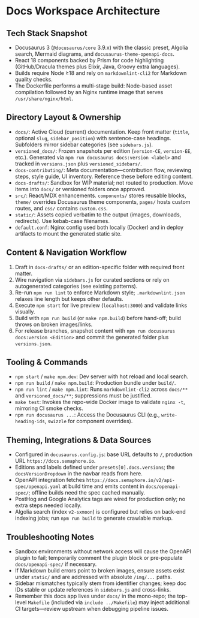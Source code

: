 # Docs Workspace Architecture

## Tech Stack Snapshot
- Docusaurus 3 (`@docusaurus/core` 3.9.x) with the classic preset, Algolia search, Mermaid diagrams, and `docusaurus-theme-openapi-docs`.
- React 18 components backed by Prism for code highlighting (GitHub/Dracula themes plus Elixir, Java, Groovy extra languages).
- Builds require Node ≥18 and rely on `markdownlint-cli2` for Markdown quality checks.
- The Dockerfile performs a multi-stage build: Node-based asset compilation followed by an Nginx runtime image that serves `/usr/share/nginx/html`.

## Directory Layout & Ownership
- `docs/`: Active Cloud (current) documentation. Keep front matter (`title`, optional `slug`, `sidebar_position`) with sentence-case headings. Subfolders mirror sidebar categories (see `sidebars.js`).
- `versioned_docs/`: Frozen snapshots per edition (`version-CE`, `version-EE`, etc.). Generated via `npm run docusaurus docs:version <label>` and tracked in `versions.json` plus `versioned_sidebars/`.
- `docs-contributing/`: Meta documentation—contribution flow, reviewing steps, style guide, UI inventory. Reference these before editing content.
- `docs-drafts/`: Sandbox for WIP material; not routed to production. Move items into `docs/` or versioned folders once approved.
- `src/`: React/MDX enhancements. `components/` stores reusable blocks, `theme/` overrides Docusaurus theme components, `pages/` hosts custom routes, and `css/` contains `custom.css`.
- `static/`: Assets copied verbatim to the output (images, downloads, redirects). Use kebab-case filenames.
- `default.conf`: Nginx config used both locally (Docker) and in deploy artifacts to mount the generated static site.

## Content & Navigation Workflow
1. Draft in `docs-drafts/` or an edition-specific folder with required front matter.
2. Wire navigation via `sidebars.js` for curated sections or rely on autogenerated categories (see existing patterns).
3. Re-run `npm run lint` to enforce Markdown style; `.markdownlint.json` relaxes line length but keeps other defaults.
4. Execute `npm start` for live preview (`localhost:3000`) and validate links visually.
5. Build with `npm run build` (or `make npm.build`) before hand-off; build throws on broken images/links.
6. For release branches, snapshot content with `npm run docusaurus docs:version <Edition>` and commit the generated folder plus `versions.json`.

## Tooling & Commands
- `npm start` / `make npm.dev`: Dev server with hot reload and local search.
- `npm run build` / `make npm.build`: Production bundle under `build/`.
- `npm run lint` / `make npm.lint`: Runs `markdownlint-cli2` across `docs/**` and `versioned_docs/**`; suppressions must be justified.
- `make test`: Invokes the repo-wide Docker image to validate `nginx -t`, mirroring CI smoke checks.
- `npm run docusaurus ...`: Access the Docusaurus CLI (e.g., `write-heading-ids`, `swizzle` for component overrides).

## Theming, Integrations & Data Sources
- Configured in `docusaurus.config.js`: base URL defaults to `/`, production URL `https://docs.semaphore.io`.
- Editions and labels defined under `presets[0].docs.versions`; the `docsVersionDropdown` in the navbar reads from here.
- OpenAPI integration fetches `https://docs.semaphore.io/v2/api-spec/openapi.yaml` at build time and emits content in `docs/openapi-spec/`; offline builds need the spec cached manually.
- PostHog and Google Analytics tags are wired for production only; no extra steps needed locally.
- Algolia search (index `v2-sxmoon`) is configured but relies on back-end indexing jobs; run `npm run build` to generate crawlable markup.

## Troubleshooting Notes
- Sandbox environments without network access will cause the OpenAPI plugin to fail; temporarily comment the plugin block or pre-populate `docs/openapi-spec/` if necessary.
- If Markdown build errors point to broken images, ensure assets exist under `static/` and are addressed with absolute `/img/...` paths.
- Sidebar mismatches typically stem from identifier changes; keep doc IDs stable or update references in `sidebars.js` and cross-links.
- Remember this docs app lives under `docs/` in the mono-repo; the top-level `Makefile` (included via `include ../Makefile`) may inject additional CI targets—review upstream when debugging pipeline issues.
